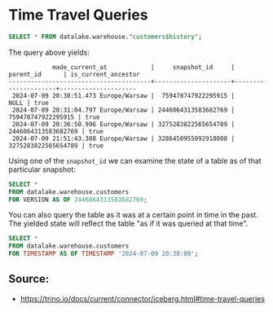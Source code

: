 # Time Travel Queries

```sql
SELECT * FROM datalake.warehouse."customers$history";
```
The query above yields:
```
            made_current_at            |     snapshot_id     |      parent_id      | is_current_ancestor 
---------------------------------------+---------------------+---------------------+---------------------
 2024-07-09 20:30:51.473 Europe/Warsaw |  759478747922295915 |                NULL | true                
 2024-07-09 20:31:04.797 Europe/Warsaw | 2446064313583682769 |  759478747922295915 | true                
 2024-07-09 20:36:50.996 Europe/Warsaw | 3275283822565654789 | 2446064313583682769 | true                
 2024-07-09 21:51:43.388 Europe/Warsaw | 3286450955092918080 | 3275283822565654789 | true 
 ```

 Using one of the `snapshot_id` we can examine the state of a table as of that particular snapshot:

 ```sql
SELECT * 
FROM datalake.warehouse.customers 
FOR VERSION AS OF 2446064313583682769;
 ```

You can also query the table as it was at a certain point in time in the past. The yielded state will reflect the table "as if it was queried at that time".

 ```sql
SELECT *
FROM datalake.warehouse.customers
FOR TIMESTAMP AS OF TIMESTAMP '2024-07-09 20:30:00';
 ```

## Source: 
- https://trino.io/docs/current/connector/iceberg.html#time-travel-queries